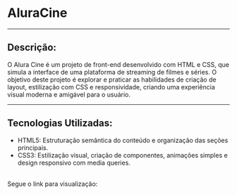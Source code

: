 ﻿<h1> AluraCine </h1>
<hr>
<h2>Descrição:</h2>
<p> O Alura Cine é um projeto de front-end desenvolvido com HTML e CSS, que simula a interface de uma plataforma de streaming de filmes e séries. O objetivo deste projeto é explorar e praticar as habilidades de criação de layout, estilização com CSS e responsividade, criando uma experiência visual moderna e amigável para o usuário.</p>
<hr>
<h2>Tecnologias Utilizadas:</h2>
<ul>
  <li>HTML5: Estruturação semântica do conteúdo e organização das seções principais.</li>
  <li>CSS3: Estilização visual, criação de componentes, animações simples e design responsivo com media queries.</li>
</ul>
<br>
<span> Segue o link para visualização: </span>

